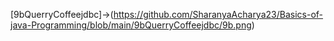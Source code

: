[9bQuerryCoffeejdbc]->(https://github.com/SharanyaAcharya23/Basics-of-java-Programming/blob/main/9bQuerryCoffeejdbc/9b.png)
